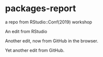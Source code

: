 # packages-report
a repo from RStudio::Conf(2019) workshop

An edit from RStudio

Another edit, now from GitHub in the browser.

Yet another edit from GitHub.
